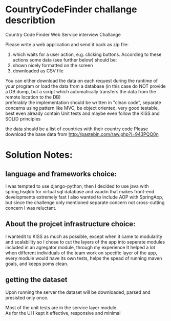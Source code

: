 # CountryCodeFinder challange describtion
Country Code Finder Web Service interview Challange

Please write a web application and send it back as zip file:<p>
1. which waits for a user action, e.g. clicking buttons. According to these actions some data (see further below) should be:
2. shown nicely formatted on the screen
3. downloaded as CSV file<p>

You can either download the data on each request during the runtime of your program or load the data from a database (in this case do NOT provide a DB dump, but a script which automatically transfers the data from the remote location to the DB)<br>
preferably the implementation should be written in "clean code", separate concerns using pattern like MVC, be object oriented, very good testable, best even already contain Unit tests and maybe even follow the KISS and SOLID principles
 
the data should be a list of countries with their country code
Please download the base data from http://pastebin.com/raw.php?i=943PQQ0n

# Solution Notes:
## language and frameworks choice:<br>
I was tempted to use django-python, then I
decided to use java with spring,hsqldb for virtual
sql database and vaadin that makes front-end
developments extremely fast
I also wanted to include AOP with SpringAop,
but since the challenge only mentioned separate
concern not cross-cutting concern I was
reluctant.<p>
## About the projcet infrastructure choice:<br>
I wantedit to KISS as much as possible, except when it
came to modularity and scalability so I chose to
cut the layers of the app into seperate modules
included in an agregator module, through my
experience It helped a lot when different
individuals of the team work on specific layer of
the app, every module would have its own tests,
helps the spead of running maven goals, and
keeps poms clean.<p>
## getting the dataset
Upon running the server the dataset will be
downloaded, parsed and presisted only once.
<p>

Most of the unit tests are in the service layer
module.<br>
As for the UI I kept it effective, responsive and minimal
